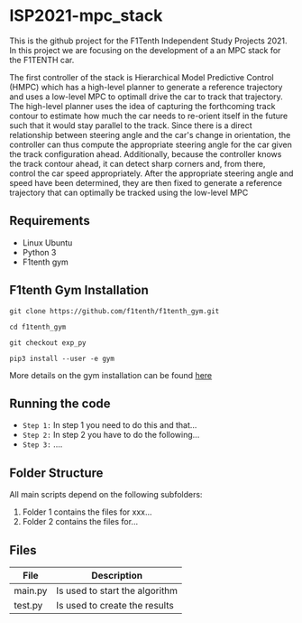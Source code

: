 # ISP2021-mpc_stack
This is the github project for the F1Tenth Independent Study Projects 2021. In this project we are focusing on the development of a an MPC stack for the F1TENTH car.

The first controller of the stack is Hierarchical Model Predictive Control (HMPC) which has a high-level planner to generate a reference trajectory and uses a low-level MPC to optimall drive the car to track that trajectory. The high-level planner uses the idea of capturing the forthcoming track contour to estimate how much the car needs to re-orient itself in the future such that it would stay parallel to the track. Since there is a direct relationship between steering angle and the car's change in orientation, the controller can thus compute the appropriate steering angle for the car given the track configuration ahead. Additionally, because the controller knows the track contour ahead, it can detect sharp corners and, from there, control the car speed appropriately. After the appropriate steering angle and speed have been determined, they are then fixed to generate a reference trajectory that can optimally be tracked using the low-level MPC 

## Requirements
- Linux Ubuntu 
- Python 3
- F1tenth gym 

## F1tenth Gym Installation
`git clone https://github.com/f1tenth/f1tenth_gym.git`

`cd f1tenth_gym`

`git checkout exp_py`

`pip3 install --user -e gym`

More details on the gym installation can be found [here]('https://f1tenth-gym.readthedocs.io/en/latest/index.html')

## Running the code
* `Step 1:` In step 1 you need to do this and that...
* `Step 2:` In step 2 you have to do the following...
* `Step 3:` ....



## Folder Structure

All main scripts depend on the following subfolders:

1. Folder 1 contains the files for xxx...
2. Folder 2 contains the files for...


## Files
| File | Description |
|----|----|
main.py   | Is used to start the algorithm
test.py | Is used to create the results
